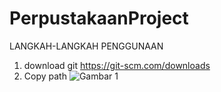 # PerpustakaanProject

LANGKAH-LANGKAH PENGGUNAAN

1. download git https://git-scm.com/downloads
2. Copy path 
    ![Gambar 1](https://github.com/AlfianFR1/PerpustakaanProject/tree/alfian/readme/1.png)
   